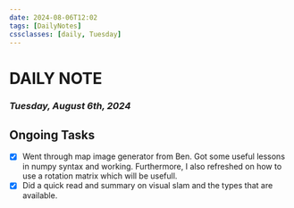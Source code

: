 ```yaml
---
date: 2024-08-06T12:02
tags: [DailyNotes]
cssclasses: [daily, Tuesday]
---
```

# DAILY NOTE
### *Tuesday, August 6th, 2024*

## Ongoing Tasks

- [x] Went through map image generator from Ben. Got some useful lessons in numpy syntax and working. Furthermore, I also refreshed on how to use a rotation matrix which will be usefull.
- [x] Did a quick read and summary on visual slam and the types that are available.